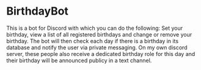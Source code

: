 # BirthdayBot
 This is a bot for Discord with which you can do the following: Set your birthday, view a list of all registered birthdays and change or remove your birthday. The bot will then check each day if there is a birthday in its database and notify the user via private messaging. On my own discord server, these people also receive a dedicated birthday role for this day and their birthday will be announced publicy in a text channel.

